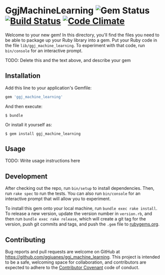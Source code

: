 # GgjMachineLearning ![Gem Status](https://img.shields.io/badge/gem-0.1.0-blue.svg) [![Build Status](https://travis-ci.org/ggjuanes/ggj_machine_learning.svg)](https://travis-ci.org/ggjuanes/ggj_machine_learning) [![Code Climate](https://codeclimate.com/github/ggjuanes/ggj_machine_learning/badges/gpa.svg)](https://codeclimate.com/github/ggjuanes/ggj_machine_learning)

Welcome to your new gem! In this directory, you'll find the files you need to be able to package up your Ruby library into a gem. Put your Ruby code in the file `lib/ggj_machine_learning`. To experiment with that code, run `bin/console` for an interactive prompt.

TODO: Delete this and the text above, and describe your gem

## Installation

Add this line to your application's Gemfile:

```ruby
gem 'ggj_machine_learning'
```

And then execute:

    $ bundle

Or install it yourself as:

    $ gem install ggj_machine_learning

## Usage

TODO: Write usage instructions here

## Development

After checking out the repo, run `bin/setup` to install dependencies. Then, run `rake spec` to run the tests. You can also run `bin/console` for an interactive prompt that will allow you to experiment.

To install this gem onto your local machine, run `bundle exec rake install`. To release a new version, update the version number in `version.rb`, and then run `bundle exec rake release`, which will create a git tag for the version, push git commits and tags, and push the `.gem` file to [rubygems.org](https://rubygems.org).

## Contributing

Bug reports and pull requests are welcome on GitHub at https://github.com/ggjuanes/ggj_machine_learning. This project is intended to be a safe, welcoming space for collaboration, and contributors are expected to adhere to the [Contributor Covenant](http://contributor-covenant.org) code of conduct.

